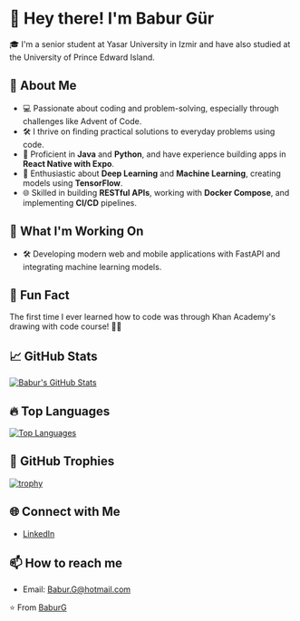 
# 👋 Hey there! I'm Babur Gür

🎓 I'm a senior student at Yasar University in Izmir and have also studied at the University of Prince Edward Island.

## 🚀 About Me

- 💻 Passionate about coding and problem-solving, especially through challenges like Advent of Code.
- 🛠️ I thrive on finding practical solutions to everyday problems using code.
- 🌟 Proficient in **Java** and **Python**, and have experience building apps in **React Native with Expo**.
- 🤖 Enthusiastic about **Deep Learning** and **Machine Learning**, creating models using **TensorFlow**.
- 🌐 Skilled in building **RESTful APIs**, working with **Docker Compose**, and implementing **CI/CD** pipelines.

## 🌱 What I'm Working On

- 🛠️ Developing modern web and mobile applications with FastAPI and integrating machine learning models.

## 🎉 Fun Fact

The first time I ever learned how to code was through Khan Academy's drawing with code course! 🎨✨

## 📈 GitHub Stats

[![Babur's GitHub Stats](https://github-readme-stats.vercel.app/api?username=BaburG&show_icons=true&theme=tokyonight&hide_border=true&count_private=true)](https://github.com/BaburG)

## 🔥 Top Languages

[![Top Languages](https://github-readme-stats.vercel.app/api/top-langs/?username=BaburG&layout=compact&theme=tokyonight&hide_border=true)](https://github.com/BaburG)

## 🌟 GitHub Trophies

[![trophy](https://github-profile-trophy.vercel.app/?username=BaburG&theme=onedark&no-frame=true&row=1&column=6)](https://github.com/ryo-ma/github-profile-trophy)


## 🌐 Connect with Me

- [LinkedIn](https://www.linkedin.com/in/babur-gur-194200147)

## 📫 How to reach me

- Email: [Babur.G@hotmail.com](mailto:babur.g@hotmail.com)

⭐️ From [BaburG](https://github.com/BaburG)
